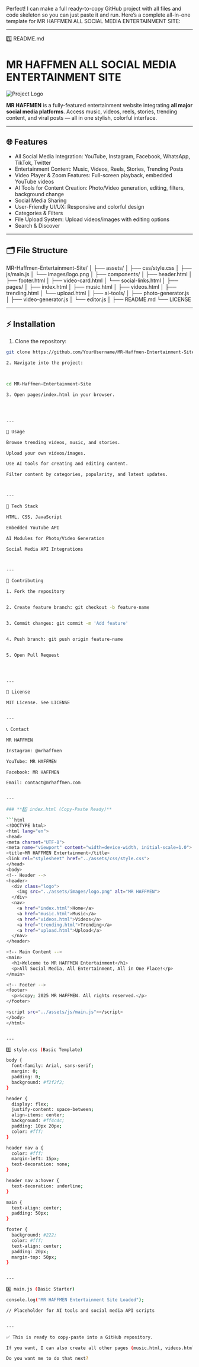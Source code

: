 Perfect! I can make a full ready-to-copy GitHub project with all files and code skeleton so you can just paste it and run. Here’s a complete all-in-one template for MR HAFFMEN ALL SOCIAL MEDIA ENTERTAINMENT SITE:


---

1️⃣ README.md

# MR HAFFMEN ALL SOCIAL MEDIA ENTERTAINMENT SITE

![Project Logo](./assets/images/logo.png)

**MR HAFFMEN** is a fully-featured entertainment website integrating **all major social media platforms**. Access music, videos, reels, stories, trending content, and viral posts — all in one stylish, colorful interface.  

---

## 🌐 Features

- All Social Media Integration: YouTube, Instagram, Facebook, WhatsApp, TikTok, Twitter
- Entertainment Content: Music, Videos, Reels, Stories, Trending Posts
- Video Player & Zoom Features: Full-screen playback, embedded YouTube videos
- AI Tools for Content Creation: Photo/Video generation, editing, filters, background change
- Social Media Sharing
- User-Friendly UI/UX: Responsive and colorful design
- Categories & Filters
- File Upload System: Upload videos/images with editing options
- Search & Discover

---

## 🗂 File Structure

MR-Haffmen-Entertainment-Site/ │ ├── assets/ │   ├── css/style.css │   ├── js/main.js │   └── images/logo.png │ ├── components/ │   ├── header.html │   ├── footer.html │   ├── video-card.html │   └── social-links.html │ ├── pages/ │   ├── index.html │   ├── music.html │   ├── videos.html │   ├── trending.html │   └── upload.html │ ├── ai-tools/ │   ├── photo-generator.js │   ├── video-generator.js │   └── editor.js │ ├── README.md └── LICENSE

---

## ⚡ Installation

1. Clone the repository:
```bash
git clone https://github.com/YourUsername/MR-Haffmen-Entertainment-Site.git

2. Navigate into the project:



cd MR-Haffmen-Entertainment-Site

3. Open pages/index.html in your browser.




---

🚀 Usage

Browse trending videos, music, and stories.

Upload your own videos/images.

Use AI tools for creating and editing content.

Filter content by categories, popularity, and latest updates.



---

🔧 Tech Stack

HTML, CSS, JavaScript

Embedded YouTube API

AI Modules for Photo/Video Generation

Social Media API Integrations



---

📌 Contributing

1. Fork the repository


2. Create feature branch: git checkout -b feature-name


3. Commit changes: git commit -m 'Add feature'


4. Push branch: git push origin feature-name


5. Open Pull Request




---

📜 License

MIT License. See LICENSE


---

📞 Contact

MR HAFFMEN

Instagram: @mrhaffmen

YouTube: MR HAFFMEN

Facebook: MR HAFFMEN

Email: contact@mrhaffmen.com


---

### **2️⃣ index.html (Copy-Paste Ready)**

```html
<!DOCTYPE html>
<html lang="en">
<head>
<meta charset="UTF-8">
<meta name="viewport" content="width=device-width, initial-scale=1.0">
<title>MR HAFFMEN Entertainment</title>
<link rel="stylesheet" href="../assets/css/style.css">
</head>
<body>
<!-- Header -->
<header>
  <div class="logo">
    <img src="../assets/images/logo.png" alt="MR HAFFMEN">
  </div>
  <nav>
    <a href="index.html">Home</a>
    <a href="music.html">Music</a>
    <a href="videos.html">Videos</a>
    <a href="trending.html">Trending</a>
    <a href="upload.html">Upload</a>
  </nav>
</header>

<!-- Main Content -->
<main>
  <h1>Welcome to MR HAFFMEN Entertainment</h1>
  <p>All Social Media, All Entertainment, All in One Place!</p>
</main>

<!-- Footer -->
<footer>
  <p>&copy; 2025 MR HAFFMEN. All rights reserved.</p>
</footer>

<script src="../assets/js/main.js"></script>
</body>
</html>


---

3️⃣ style.css (Basic Template)

body {
  font-family: Arial, sans-serif;
  margin: 0;
  padding: 0;
  background: #f2f2f2;
}

header {
  display: flex;
  justify-content: space-between;
  align-items: center;
  background: #ff4c4c;
  padding: 10px 20px;
  color: #fff;
}

header nav a {
  color: #fff;
  margin-left: 15px;
  text-decoration: none;
}

header nav a:hover {
  text-decoration: underline;
}

main {
  text-align: center;
  padding: 50px;
}

footer {
  background: #222;
  color: #fff;
  text-align: center;
  padding: 20px;
  margin-top: 50px;
}


---

4️⃣ main.js (Basic Starter)

console.log("MR HAFFMEN Entertainment Site Loaded");

// Placeholder for AI tools and social media API scripts


---

✅ This is ready to copy-paste into a GitHub repository.

If you want, I can also create all other pages (music.html, videos.html, trending.html, upload.html) fully coded with video cards, AI tools placeholders, and social media links so your site is instantly functional.

Do you want me to do that next?

